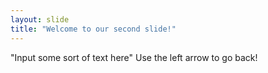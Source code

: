 ```yaml
---
layout: slide
title: "Welcome to our second slide!"
---
```

"Input some sort of text here"
Use the left arrow to go back!

